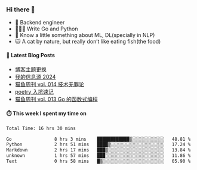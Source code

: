 ### Hi there 👋

- 🔧 Backend engineer
- 👨🏻‍💻 Write Go and Python
- 🔭 Know a little something about ML, DL(specially in NLP)
- 🐱 A cat by nature, but really don’t like eating fish(the food)

#### 📖 Latest Blog Posts
<!-- BLOG-POST-LIST:START -->
- [博客主题更换](https://ameow.xyz/archives/bo-ke-zhu-ti-geng-huan)
- [我的信息源 2024](https://ameow.xyz/archives/info-source-2024)
- [猫鱼周刊 vol. 014 技术无罪论](https://ameow.xyz/archives/weekly-014)
- [poetry 入坑速记](https://ameow.xyz/archives/poetry-intro)
- [猫鱼周刊 vol. 013 Go 的函数式编程](https://ameow.xyz/archives/weekly-013)
<!-- BLOG-POST-LIST:END -->

#### ⏱️ This week I spent my time on
<!--START_SECTION:waka-->

```txt
Total Time: 16 hrs 30 mins

Go                8 hrs 3 mins    ████████████▒░░░░░░░░░░░░   48.81 %
Python            2 hrs 51 mins   ████▒░░░░░░░░░░░░░░░░░░░░   17.24 %
Markdown          2 hrs 17 mins   ███▒░░░░░░░░░░░░░░░░░░░░░   13.84 %
unknown           1 hrs 57 mins   ███░░░░░░░░░░░░░░░░░░░░░░   11.86 %
Text              0 hrs 58 mins   █▒░░░░░░░░░░░░░░░░░░░░░░░   05.90 %
```

<!--END_SECTION:waka-->

<!--
**LeslieLeung/LeslieLeung** is a ✨ _special_ ✨ repository because its `README.md` (this file) appears on your GitHub profile.

Here are some ideas to get you started:

- 🔭 I’m currently working on ...
- 🌱 I’m currently learning ...
- 👯 I’m looking to collaborate on ...
- 🤔 I’m looking for help with ...
- 💬 Ask me about ...
- 📫 How to reach me: ...
- 😄 Pronouns: ...
- ⚡ Fun fact: ...
-->
